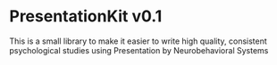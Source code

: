 # PresentationKit v0.1
This is a small library to make it easier to write high quality, consistent psychological studies using Presentation by Neurobehavioral Systems

